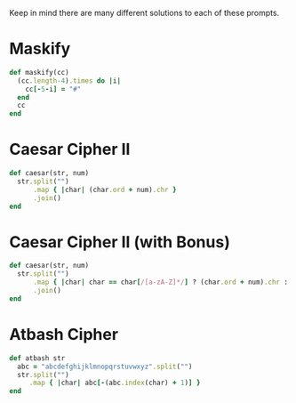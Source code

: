 Keep in mind there are many different solutions to each of these prompts.

# Maskify

```rb
def maskify(cc)
  (cc.length-4).times do |i|
    cc[-5-i] = "#"
  end
  cc
end
```

# Caesar Cipher II

```rb
def caesar(str, num)
  str.split("")
      .map { |char| (char.ord + num).chr }
      .join()
end
```

# Caesar Cipher II (with Bonus)

```rb
def caesar(str, num)
  str.split("")
      .map { |char| char == char[/[a-zA-Z]*/] ? (char.ord + num).chr : char }
      .join()
end
```

# Atbash Cipher

```rb
def atbash str
  abc = "abcdefghijklmnopqrstuvwxyz".split("")
  str.split("")
     .map { |char| abc[-(abc.index(char) + 1)] }
end
```

